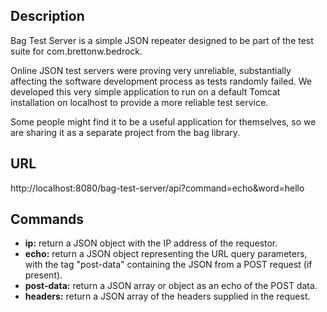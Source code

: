 ## Description

Bag Test Server is a simple JSON repeater designed to be part of the test suite for com.brettonw.bedrock.

Online JSON test servers were proving very unreliable, substantially affecting the software development process as tests randomly failed. We developed this very simple application to run on a default Tomcat installation on localhost to provide a more reliable test service.

Some people might find it to be a useful application for themselves, so we are sharing it as a separate project from the bag library.

## URL

http://localhost:8080/bag-test-server/api?command=echo&word=hello

## Commands

- **ip:** return a JSON object with the IP address of the requestor.
- **echo:** return a JSON object representing the URL query parameters, with the tag "post-data" containing the JSON from a POST request (if present).
- **post-data:** return a JSON array or object as an echo of the POST data.
- **headers:** return a JSON array of the headers supplied in the request.</li>
